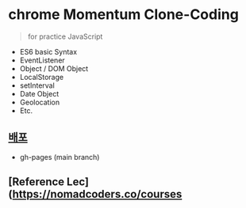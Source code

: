 # chrome Momentum Clone-Coding

> for practice JavaScript

- ES6 basic Syntax
- EventListener
- Object / DOM Object
- LocalStorage 
- setInterval
- Date Object
- Geolocation 
- Etc.



## [배포](https://thisisyjin.github.io/chrome-momentum-clone/)
- gh-pages (main branch)


## [Reference Lec](https://nomadcoders.co/courses
